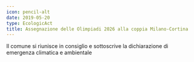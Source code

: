 ```yaml
---
icon: pencil-alt
date: 2019-05-20
type: EcologicAct
title: Assegnazione delle Olimpiadi 2026 alla coppia Milano-Cortina
---
```


Il comune si riunisce in consiglio e sottoscrive la dichiarazione di emergenza climatica e ambientale

